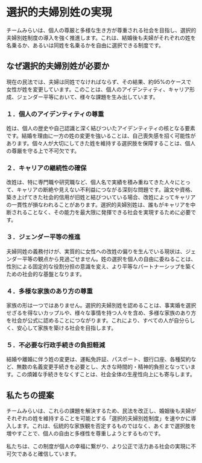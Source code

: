 # 選択的夫婦別姓の実現

チームみらいは、個人の尊厳と多様な生き方が尊重される社会を目指し、選択的夫婦別姓制度の導入を強く推進します。これは、結婚後も夫婦がそれぞれの姓を名乗るか、あるいは同姓を名乗るかを自由に選択できる制度です。

## なぜ選択的夫婦別姓が必要か

現在の民法では、夫婦は同姓でなければならず、その結果、約95%のケースで女性が姓を変更しています。このことは、個人のアイデンティティ、キャリア形成、ジェンダー平等において、様々な課題を生み出しています。

### １．個人のアイデンティティの尊重
姓は、個人の歴史や自己認識と深く結びついたアイデンティティの核となる要素です。結婚を理由に一方の姓の変更を強いることは、自己喪失感を招く可能性があります。個々人が大切にしてきた姓を維持する選択肢を保障することは、個人の尊厳を守る上で不可欠です。

### ２．キャリアの継続性の確保
改姓は、特に専門職や研究職など、個人名で実績を積み重ねてきた人々にとって、キャリアの断絶や見えない不利益につながる深刻な問題です。論文や資格、築き上げてきた社会的信用が旧姓と結びついている場合、改姓によってキャリアの一貫性が損なわれることがあります。選択的夫婦別姓は、誰もがキャリアを中断されることなく、その能力を最大限に発揮できる社会を実現するために必要です。

### ３．ジェンダー平等の推進
夫婦同姓の義務付けが、実質的に女性への改姓の偏りを生んでいる現状は、ジェンダー平等の観点から見過ごせません。姓の選択を個人の自由に委ねることは、性別による固定的な役割分担の意識を変え、より平等なパートナーシップを築くための社会的な基盤となります。

### ４．多様な家族のあり方の尊重
家族の形は一つではありません。選択的夫婦別姓を認めることは、事実婚を選択せざるを得ないカップルや、様々な事情を持つ人々を含め、多様な家族のあり方を社会が公式に認めることにつながります。これにより、すべての人が自分らしく、安心して家族を築ける社会を目指します。

### ５．不必要な行政手続きの負担軽減
結婚や離婚に伴う姓の変更は、運転免許証、パスポート、銀行口座、各種契約など、無数の名義変更手続きを必要とし、大きな時間的・精神的負担となっています。この煩雑な手続きをなくすことは、社会全体の生産性向上にも寄与します。

## 私たちの提案

チームみらいは、これらの課題を解決するため、民法を改正し、婚姻後も夫婦がそれぞれの姓を維持することを可能とする「選択的夫婦別姓制度」を速やかに導入します。これは、伝統的な家族観を否定するものではなく、あくまで選択肢を増やすことで、個人の自由と多様性を尊重しようとするものです。

私たちは、この制度が個人の幸福に繋がり、より公正で活力ある社会の実現に不可欠であると確信しています。